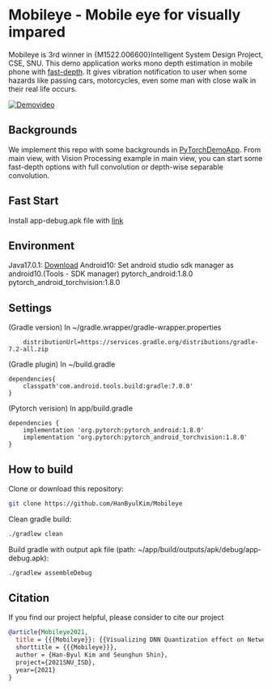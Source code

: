# Mobileye - Mobile eye for visually impared

Mobileye is 3rd winner in {M1522.006600}Intelligent System Design Project, CSE, SNU.
This demo application works mono depth estimation in mobile phone with [fast-depth](http://fastdepth.mit.edu/).
It gives vibration notification to user when some hazards like passing cars, motorcycles, even some man with close walk in their real life occurs.

[![Demovideo](https://img.youtube.com/vi/elPlb0QWnkc/0.jpg)](https://www.youtube.com/watch?v=elPlb0QWnkc)

## Backgrounds

We implement this repo with some backgrounds in [PyTorchDemoApp](https://github.com/pytorch/android-demo-app/tree/master/PyTorchDemoApp).
From main view, with Vision Processing example in main view, you can start some fast-depth options with full convolution or depth-wise separable convolution.

## Fast Start
Install app-debug.apk file with [link](http://cmalab.snu.ac.kr/hb/app-debug.apk)

## Environment
Java17.0.1: [Download](https://www.oracle.com/java/technologies/downloads/)
Android10: Set android studio sdk manager as android10.(Tools - SDK manager)
pytorch_android:1.8.0
pytorch_android_torchvision:1.8.0

## Settings
(Gradle version) In ~/gradle.wrapper/gradle-wrapper.properties
```
	distributionUrl=https://services.gradle.org/distributions/gradle-7.2-all.zip
```

(Gradle plugin) In ~/build.gradle
```
dependencies{
	classpath'com.android.tools.build:gradle:7.0.0'
}
```

(Pytorch verision) In app/build.gradle
```
dependencies {
    implementation 'org.pytorch:pytorch_android:1.8.0'
    implementation 'org.pytorch:pytorch_android_torchvision:1.8.0'
}
```

## How to build

Clone or download this repository:

```bash
git clone https://github.com/HanByulKim/Mobileye
```

Clean gradle build:

```bash
./gradlew clean
```

Build gradle with output apk file (path: ~/app/build/outputs/apk/debug/app-debug.apk):

```bash
./gradlew assembleDebug
```

## Citation

If you find our project helpful, please consider to cite our project

```bibTeX
@article{Mobileye2021,
  title = {{{Mobileye}}: {{Visualizing DNN Quantization effect on Network.}},
  shorttitle = {{{Mobileye}}},
  author = {Han-Byul Kim and Seunghun Shin},
  project={2021SNU_ISD},
  year={2021}
}
```